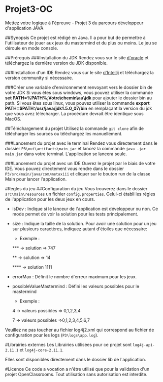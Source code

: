 # Projet3-OC
Mettez votre logique à l'épreuve - Projet 3 du parcours développeur d'application JAVA

##Synopsis
Ce projet est rédigé en Java. Il a pour but de permettre à l'utilisateur de 
jouer aux jeux du mastermind et du plus ou moins.
Le jeu se déroule en mode console.

##Prérequis
###Installation du JDK
Rendez vous sur le site [d'oracle](https://www.oracle.com/technetwork/java/javase/downloads/jdk11-downloads-5066655.html)
et téléchargez la dernière version du JDK disponible.

###Installation d'un IDE
Rendez vous sur le site [d'Intellij](https://www.jetbrains.com/idea/download/#section=windows) et téléchargez la version
community si nécessaire.

###Créer une variable d'environnement renvoyant vers le dossier bin de votre JDK
Si vous êtes sous windows, vous pouvez utiliser la commande **set PATH=%PATH%;Votre\chemin\au\jdk** pour ajouter le
dossier bin au path.
Si vous êtes sous linux, vous pouvez utiliser la commande **export PATH=$PATH:/usr/java/jdk1.5.0_07/bin** en remplaçant
la version du jdk que vous avez télécharger.
La procédure devrait être identique sous MacOS.

##Téléchargement du projet
Utilisez la commande `git clone` afin de télécharger les sources ou téléchargez les manuellement.

###Lancement du projet avec le terminal
Rendez vous directement dans le dossier `P3\out\artifacts\main_jar` et lancez la commande 
`java -jar main.jar` dans votre terminal. L'application se lancera seule.

###Lancement du projet avec un IDE
Ouvrez le projet par le biais de votre IDE.
Vous pouvez directement vous rendre dans le dossier `P3/src/main/java/com/metaxiii` et cliquer
sur le bouton run de la classe Main pour lancer l'application.

#Regles du jeu
##Configuration du jeu
Vous trouverez dans le dossier ``src\main\resources`` un fichier `config.properties`.
Celui-ci établi les règles de l'application pour les deux jeux en cours.
-   isDev : Indique si le lanceur de l'application est développeur ou non.
    Ce mode permet de voir la solution pour les tests principalement.
-   size : Indique la taille de la solution. Pour avoir une solution pour un jeu
sur plusieurs caractères, indiquez autant d'étoiles que nécessaire:
    -   Exemple : 
    
    *** -> solution => 747
    
    ** -> solution => 14
    
    **** -> solution 1111
    
-   errorMax : Définit le nombre d'erreur maximum pour les jeux.
-   possibleValueMastermind : Défini les valeurs possibles pour le mastermind
    -   Exemple :
    
    4 -> valeurs possibles => 0,1,2,3,4
    
    7 -> valeurs possibles =>0,1,2,3,4,5,6,7

Veuillez ne pas toucher au fichier log4j2.xml qui correspond au fichier de configuration
pour les logs (`P3\logs\app.log`).


#Librairies externes
Les Librairies utilisées pour ce projet sont 
``log4j-api-2.11.1`` et `log4j-core-2.11.1`.

Elles sont disponibles directement dans le dossier lib de l'application.

#Licence
Ce code a vocation a n'être utilisé que pour la validation d'un projet
OpenClassrooms. Tout utilisation sans autorisation est interdite.
